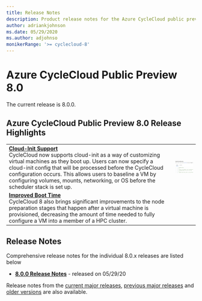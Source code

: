 ```yaml
---
title: Release Notes
description: Product release notes for the Azure CycleCloud public preview release
author: adriankjohnson
ms.date: 05/29/2020
ms.author: adjohnso
monikerRange: '>= cyclecloud-8'
---
```


# Azure CycleCloud Public Preview 8.0

The current release is 8.0.0.

## Azure CycleCloud Public Preview 8.0 Release Highlights

|  |  |
| --- | --- |
| [**Cloud-Init Support**](~/how-to/cloud-init.md)<br/>CycleCloud now supports cloud-init as a way of customizing virtual machines as they boot up. Users can now specify a cloud-init config that will be processed before the CycleCloud configuration occurs. This allows users to baseline a VM by configuring volumes, mounts, networking, or OS before the scheduler stack is set up.   | [ ![cloud-init example](./images/release-notes/cloud-init_small.png) ](./images/release-notes/cloud-init_large.png#lightbox)  |
| [**Improved Boot Time**](~/concepts/clusters.md)<br/>CycleCloud 8 also brings significant improvements to the node preparation stages that happen after a virtual machine is provisioned, decreasing the amount of time needed to fully configure a VM into a member of a HPC cluster.  |  |

## Release Notes

Comprehensive release notes for the individual 8.0.x releases are listed below

* [**8.0.0 Release Notes**](release-notes/8-0-0.md) - released on 05/29/20

Release notes from the [current major releases](release-notes.md), [previous major releases](release-notes-previous.md) and [older versions](release-notes-archive.md) are also available.
